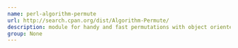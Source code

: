 ```yaml
---
name: perl-algorithm-permute
url: http://search.cpan.org/dist/Algorithm-Permute/
description: module for handy and fast permutations with object oriented interface. URL : http://search.cpan.org/dist/Algorithm-Permute/ Groups : None
group: None
---
```

